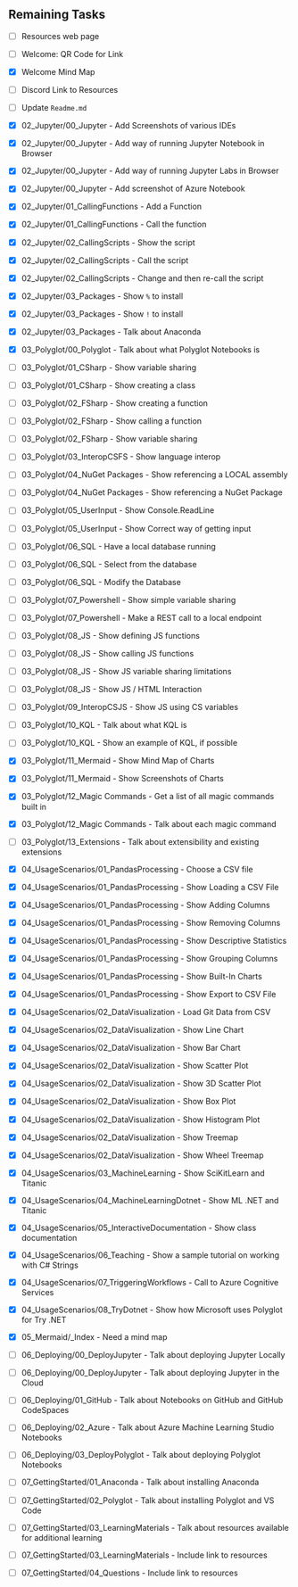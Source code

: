 ## Remaining Tasks

- [ ] Resources web page
- [ ] Welcome: QR Code for Link
- [x] Welcome Mind Map
- [ ] Discord Link to Resources
- [ ] Update `Readme.md`

- [x] 02_Jupyter/00_Jupyter - Add Screenshots of various IDEs
- [x] 02_Jupyter/00_Jupyter - Add way of running Jupyter Notebook in Browser
- [x] 02_Jupyter/00_Jupyter - Add way of running Jupyter Labs in Browser
- [x] 02_Jupyter/00_Jupyter - Add screenshot of Azure Notebook
- [x] 02_Jupyter/01_CallingFunctions - Add a Function
- [x] 02_Jupyter/01_CallingFunctions - Call the function
- [x] 02_Jupyter/02_CallingScripts - Show the script
- [x] 02_Jupyter/02_CallingScripts - Call the script
- [x] 02_Jupyter/02_CallingScripts - Change and then re-call the script
- [x] 02_Jupyter/03_Packages - Show `%` to install
- [x] 02_Jupyter/03_Packages - Show `!` to install
- [x] 02_Jupyter/03_Packages - Talk about Anaconda

- [x] 03_Polyglot/00_Polyglot - Talk about what Polyglot Notebooks is
- [ ] 03_Polyglot/01_CSharp - Show variable sharing
- [ ] 03_Polyglot/01_CSharp - Show creating a class
- [ ] 03_Polyglot/02_FSharp - Show creating a function
- [ ] 03_Polyglot/02_FSharp - Show calling a function
- [ ] 03_Polyglot/02_FSharp - Show variable sharing
- [ ] 03_Polyglot/03_InteropCSFS - Show language interop
- [ ] 03_Polyglot/04_NuGet Packages - Show referencing a LOCAL assembly
- [ ] 03_Polyglot/04_NuGet Packages - Show referencing a NuGet Package
- [ ] 03_Polyglot/05_UserInput - Show Console.ReadLine
- [ ] 03_Polyglot/05_UserInput - Show Correct way of getting input
- [ ] 03_Polyglot/06_SQL - Have a local database running
- [ ] 03_Polyglot/06_SQL - Select from the database
- [ ] 03_Polyglot/06_SQL - Modify the Database
- [ ] 03_Polyglot/07_Powershell - Show simple variable sharing
- [ ] 03_Polyglot/07_Powershell - Make a REST call to a local endpoint
- [ ] 03_Polyglot/08_JS - Show defining JS functions
- [ ] 03_Polyglot/08_JS - Show calling JS functions
- [ ] 03_Polyglot/08_JS - Show JS variable sharing limitations
- [ ] 03_Polyglot/08_JS - Show JS / HTML Interaction
- [ ] 03_Polyglot/09_InteropCSJS - Show JS using CS variables
- [ ] 03_Polyglot/10_KQL - Talk about what KQL is
- [ ] 03_Polyglot/10_KQL - Show an example of KQL, if possible
- [x] 03_Polyglot/11_Mermaid - Show Mind Map of Charts
- [x] 03_Polyglot/11_Mermaid - Show Screenshots of Charts
- [x] 03_Polyglot/12_Magic Commands - Get a list of all magic commands built in
- [x] 03_Polyglot/12_Magic Commands - Talk about each magic command
- [ ] 03_Polyglot/13_Extensions - Talk about extensibility and existing extensions

- [x] 04_UsageScenarios/01_PandasProcessing - Choose a CSV file
- [x] 04_UsageScenarios/01_PandasProcessing - Show Loading a CSV File
- [x] 04_UsageScenarios/01_PandasProcessing - Show Adding Columns
- [x] 04_UsageScenarios/01_PandasProcessing - Show Removing Columns
- [x] 04_UsageScenarios/01_PandasProcessing - Show Descriptive Statistics
- [x] 04_UsageScenarios/01_PandasProcessing - Show Grouping Columns
- [x] 04_UsageScenarios/01_PandasProcessing - Show Built-In Charts
- [x] 04_UsageScenarios/01_PandasProcessing - Show Export to CSV File
- [x] 04_UsageScenarios/02_DataVisualization - Load Git Data from CSV
- [x] 04_UsageScenarios/02_DataVisualization - Show Line Chart
- [x] 04_UsageScenarios/02_DataVisualization - Show Bar Chart
- [x] 04_UsageScenarios/02_DataVisualization - Show Scatter Plot
- [x] 04_UsageScenarios/02_DataVisualization - Show 3D Scatter Plot
- [x] 04_UsageScenarios/02_DataVisualization - Show Box Plot
- [x] 04_UsageScenarios/02_DataVisualization - Show Histogram Plot
- [x] 04_UsageScenarios/02_DataVisualization - Show Treemap
- [x] 04_UsageScenarios/02_DataVisualization - Show Wheel Treemap
- [x] 04_UsageScenarios/03_MachineLearning - Show SciKitLearn and Titanic
- [x] 04_UsageScenarios/04_MachineLearningDotnet - Show ML .NET and Titanic
- [x] 04_UsageScenarios/05_InteractiveDocumentation - Show class documentation
- [x] 04_UsageScenarios/06_Teaching - Show a sample tutorial on working with C# Strings
- [x] 04_UsageScenarios/07_TriggeringWorkflows - Call to Azure Cognitive Services
- [x] 04_UsageScenarios/08_TryDotnet - Show how Microsoft uses Polyglot for Try .NET

- [x] 05_Mermaid/_Index - Need a mind map

- [ ] 06_Deploying/00_DeployJupyter - Talk about deploying Jupyter Locally
- [ ] 06_Deploying/00_DeployJupyter - Talk about deploying Jupyter in the Cloud
- [ ] 06_Deploying/01_GitHub - Talk about Notebooks on GitHub and GitHub CodeSpaces
- [ ] 06_Deploying/02_Azure - Talk about Azure Machine Learning Studio Notebooks
- [ ] 06_Deploying/03_DeployPolyglot - Talk about deploying Polyglot Notebooks

- [ ] 07_GettingStarted/01_Anaconda - Talk about installing Anaconda
- [ ] 07_GettingStarted/02_Polyglot - Talk about installing Polyglot and VS Code
- [ ] 07_GettingStarted/03_LearningMaterials - Talk about resources available for additional learning
- [ ] 07_GettingStarted/03_LearningMaterials - Include link to resources
- [ ] 07_GettingStarted/04_Questions - Include link to resources